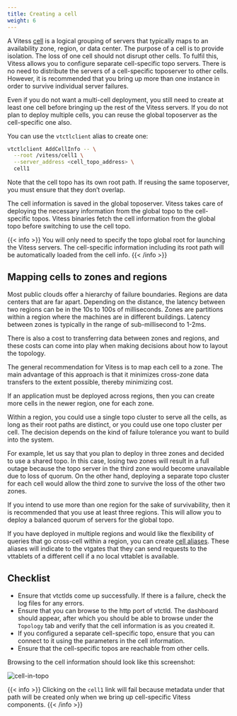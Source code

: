 ```yaml
---
title: Creating a cell
weight: 6
---
```


A Vitess [cell](../../../concepts/cell) is a logical grouping of servers that typically maps to an availability zone, region, or data center. The purpose of a cell is to provide isolation. The loss of one cell should not disrupt other cells. To fulfil this, Vitess allows you to configure separate cell-specific topo servers. There is no need to distribute the servers of a cell-specific toposerver to other cells. However, it is recommended that you bring up more than one instance in order to survive individual server failures.

Even if you do not want a multi-cell deployment, you still need to create at least one cell before bringing up the rest of the Vitess servers. If you do not plan to deploy multiple cells, you can reuse the global toposerver as the cell-specific one also.

You can use the `vtctlclient` alias to create one:

```sh
vtctlclient AddCellInfo -- \
  --root /vitess/cell1 \
  --server_address <cell_topo_address> \
  cell1
```

Note that the cell topo has its own root path. If reusing the same toposerver, you must ensure that they don’t overlap.

The cell information is saved in the global toposerver. Vitess takes care of deploying the necessary information from the global topo to the cell-specific topos. Vitess binaries fetch the cell information from the global topo before switching to use the cell topo.

{{< info >}}
You will only need to specify the topo global root for launching the Vitess servers. The cell-specific information including its root path will be automatically loaded from the cell info.
{{< /info >}}

## Mapping cells to zones and regions

Most public clouds offer a hierarchy of failure boundaries. Regions are data centers that are far apart. Depending on the distance, the latency between two regions can be in the 10s to 100s of milliseconds. Zones are partitions within a region where the machines are in different buildings. Latency between zones is typically in the range of sub-millisecond to 1-2ms.

There is also a cost to transferring data between zones and regions, and these costs can come into play when making decisions about how to layout the topology.

The general recommendation for Vitess is to map each cell to a zone. The main advantage of this approach is that it minimizes cross-zone data transfers to the extent possible, thereby minimizing cost.

If an application must be deployed across regions, then you can create more cells in the newer region, one for each zone.

Within a region, you could use a single topo cluster to serve all the cells, as long as their root paths are distinct, or you could use one topo cluster per cell. The decision depends on the kind of failure tolerance you want to build into the system.

For example, let us say that you plan to deploy in three zones and decided to use a shared topo. In this case, losing two zones will result in a full outage because the topo server in the third zone would become unavailable due to loss of quorum. On the other hand, deploying a separate topo cluster for each cell would allow the third zone to survive the loss of the other two zones.

If you intend to use more than one region for the sake of survivability, then it is recommended that you use at least three regions. This will allow you to deploy a balanced quorum of servers for the global topo.

If you have deployed in multiple regions and would like the flexibility of queries that go cross-cell within a region, you can create [cell aliases](../../../reference/programs/vtctl/cell-aliases). These aliases will indicate to the vtgates that they can send requests to the vttablets of a different cell if a no local vttablet is available.

## Checklist

* Ensure that vtctlds come up successfully. If there is a failure, check the log files for any errors.
* Ensure that you can browse to the http port of vtctld. The dashboard should appear, after which you should be able to browse under the `Topology` tab and verify that the cell information is as you created it.
* If you configured a separate cell-specific topo, ensure that you can connect to it using the parameters in the cell information.
* Ensure that the cell-specific topos are reachable from other cells.

Browsing to the cell information should look like this screenshot:

![cell-in-topo](../img/cell-in-topo.png)

{{< info >}}
Clicking on the `cell1` link will fail because metadata under that path will be created only when we bring up cell-specific Vitess components.
{{< /info >}}
